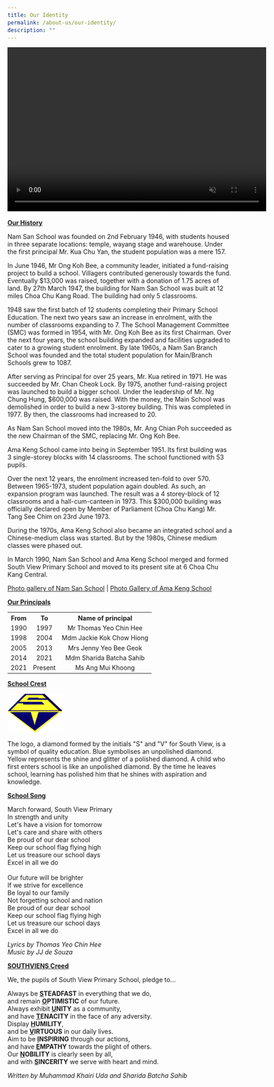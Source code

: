 ```yaml
---
title: Our Identity
permalink: /about-us/our-identity/
description: ""
---
```

<div><video preload="none" autoplay="autoplay" muted="" width="580" height="368" data-mce-fragment="1"></div></video>
<p><strong><u>Our History</u></strong></p>
<p>Nam San School was founded on 2nd February 1946, with students housed in three separate locations: temple, wayang stage and warehouse. Under the first principal Mr. Kua Chu Yan, the student population was a mere 157.</p>
<p>In June 1946, Mr Ong Koh Bee, a community leader, initiated a fund-raising project to build a school. Villagers contributed generously towards the fund. Eventually $13,000 was raised, together with a donation of 1.75 acres of land. By 27th March 1947, the building for Nam San School was built at 12 miles Choa Chu Kang Road. The building had only 5 classrooms.</p>
<p>1948 saw the first batch of 12 students completing their Primary School Education. The next two years saw an increase in enrolment, with the number of classrooms expanding to 7. The School Management Committee (SMC) was formed in 1954, with Mr. Ong Koh Bee as its first Chairman. Over the next four years, the school building expanded and facilities upgraded to cater to a growing student enrolment. By late 1960s, a Nam San Branch School was founded and the total student population for Main/Branch Schools grew to 1087.</p>
<p>After serving as Principal for over 25 years, Mr. Kua retired in 1971. He was succeeded by Mr. Chan Cheok Lock. By 1975, another fund-raising project was launched to build a bigger school. Under the leadership of Mr. Ng Chung Hung, $600,000 was raised. With the money, the Main School was demolished in order to build a new 3-storey building. This was completed in 1977. By then, the classrooms had increased to 20.</p>
<p>As Nam San School moved into the 1980s, Mr. Ang Chian Poh succeeded as the new Chairman of the SMC, replacing Mr. Ong Koh Bee.</p>
<p>Ama Keng School came into being in September 1951. Its first building was 3 single-storey blocks with 14 classrooms. The school functioned with 53 pupils.</p>
<p>Over the next 12 years, the enrolment increased ten-fold to over 570. Between 1965-1973, student population again doubled. As such, an expansion program was launched. The result was a 4 storey-block of 12 classrooms and a hall-cum-canteen in 1973. This $300,000 building was officially declared open by Member of Parliament (Choa Chu Kang) Mr. Tang See Chim on 23rd June 1973.</p>
<p>During the 1970s, Ama Keng School also became an integrated school and a Chinese-medium class was started. But by the 1980s, Chinese medium classes were phased out.</p>
<p>In March 1990, Nam San School and Ama Keng School merged and formed South View Primary School and moved to its present site at 6 Choa Chu Kang Central.&nbsp;</p>
<p><a href="/other/photo-gallery-of-nam-san-school" target="_blank" rel="noopener">Photo gallery of Nam San School</a>&nbsp;|&nbsp;<a href="/other/photo-gallery-of-ama-keng-school" target="_blank" rel="noopener"><u>Photo Gallery of Ama Keng School</u></a></p>
<p><strong><u>Our Principals</u></strong></p>
<table>
<tbody>
<tr>
<th style="text-align: center;">From</th>
<th style="text-align: center;">To</th>
<th style="text-align: center;">Name of principal</th>
</tr>
<tr>
<td style="text-align: center;">1990</td>
<td style="text-align: center;">1997</td>
<td style="text-align: center;">Mr Thomas Yeo Chin Hee</td>
</tr>
<tr>
<td style="text-align: center;">1998</td>
<td style="text-align: center;">2004</td>
<td style="text-align: center;">Mdm Jackie Kok Chow Hiong</td>
</tr>
<tr>
<td style="text-align: center;">2005</td>
<td style="text-align: center;">2013</td>
<td style="text-align: center;">Mrs Jenny Yeo Bee Geok</td>
</tr>
<tr>
<td style="text-align: center;">2014</td>
<td style="text-align: center;">2021</td>
<td style="text-align: center;">Mdm Sharida Batcha Sahib</td>
</tr>
<tr>
<td style="text-align: center;">2021</td>
<td style="text-align: center;">Present</td>
<td style="text-align: center;">Ms Ang Mui Khoong</td>
</tr>
</tbody>
</table>
<p><strong><u>School Crest</u></strong></p>
<img style="width: 25%;" src="/images/crest.gif" />
<p>The logo, a diamond formed by the initials "S" and "V" for South View, is a symbol of quality education. Blue symbolises an unpolished diamond. Yellow represents the shine and glitter of a polished diamond. A child who first enters school is like an unpolished diamond. By the time he leaves school, learning has polished him that he shines with aspiration and knowledge.</p>
<p><strong><u>School Song</u></strong></p>
<div>March forward, South View Primary</div>
<div>In strength and unity</div>
<div>Let's have a vision for tomorrow</div>
<div>Let's care and share with others</div>
<div>Be proud of our dear school</div>
<div>Keep our school flag flying high</div>
<div>Let us treasure our school days</div>
<div>Excel in all we do</div>
<div>&nbsp;</div>
<div>Our future will be brighter</div>
<div>If we strive for excellence</div>
<div>Be loyal to our family</div>
<div>Not forgetting school and nation</div>
<div>Be proud of our dear school</div>
<div>Keep our school flag flying high</div>
<div>Let us treasure our school days</div>
<div>Excel in all we do</div>
<p><em>Lyrics by Thomas Yeo Chin Hee<br />Music by JJ de Souza</em></p>
<p><strong><u>SOUTHVIENS Creed</u></strong></p>
<p>We, the pupils of South View Primary School, pledge to...</p>
<div>Always be&nbsp;<strong><u>S</u>TEADFAST</strong>&nbsp;in everything that we do,</div>
<div>and remain&nbsp;<strong><u>O</u>PTIMISTIC</strong>&nbsp;of our future.</div>
<div>Always exhibit&nbsp;<strong><u>U</u>NITY</strong>&nbsp;as a community,</div>
<div>and have&nbsp;<strong><u>T</u>ENACITY</strong>&nbsp;in the face of any adversity.</div>
<div>Display&nbsp;<strong><u>H</u>UMILITY</strong>,</div>
<div>and be&nbsp;<strong><u>V</u>IRTUOUS</strong>&nbsp;in our daily lives.</div>
<div>Aim to be&nbsp;<strong><u>I</u>NSPIRING</strong>&nbsp;through our actions,</div>
<div>and have&nbsp;<strong><u>E</u>MPATHY</strong>&nbsp;towards the plight of others.</div>
<div>Our&nbsp;<strong><u>N</u>OBILITY</strong>&nbsp;is clearly seen by all,</div>
<div>and with&nbsp;<strong><u>S</u>INCERITY</strong>&nbsp;we serve with heart and mind.</div>
<p><em>Written by Muhammad Khairi Uda and Sharida Batcha Sahib</em></p>
